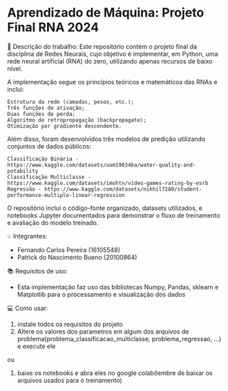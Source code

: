 # Aprendizado de Máquina: Projeto Final RNA 2024

📖 Descrição do trabalho: 
Este repositório contém o projeto final da disciplina de Redes Neurais, cujo objetivo é implementar, em Python, uma rede neural artificial (RNA) do zero, utilizando apenas recursos de baixo nível.

A implementação segue os princípios teóricos e matemáticos das RNAs e inclui:

    Estrutura da rede (camadas, pesos, etc.);
    Três funções de ativação;
    Duas funções de perda;
    Algoritmo de retropropagação (backpropagate);
    Otimização por gradiente descendente.

Além disso, foram desenvolvidos três modelos de predição utilizando conjuntos de dados públicos:

    Classificação Binária - https://www.kaggle.com/datasets/uom190346a/water-quality-and-potability
    Classificação Multiclasse - https://www.kaggle.com/datasets/imohtn/video-games-rating-by-esrb
    Regressão - https://www.kaggle.com/datasets/nikhil7280/student-performance-multiple-linear-regression    

O repositório inclui o código-fonte organizado, datasets utilizados, e notebooks Jupyter documentados para demonstrar o fluxo de treinamento e avaliação do modelo treinado.

💡 Integrantes:
- Fernando Carlos Pereira (16105548)
- Patrick do Nascimento Bueno (20100864)

📚 Requisitos de uso:
- Esta implementação faz uso das bibliotecas Numpy, Pandas, sklearn e Matplotlib para o processamento e visualização dos dados

💻 Como usar:
1. instale todos os requisitos do projeto
2. Altere os valores dos parametros em algum dos arquivos de problema(problema_classificacao_multiclasse, problema_regressao, ...) e execute ele

ou

1. baixe os notebooks e abra eles no google colab(lembre de baixar os arquivos usados para o treinamento) 
